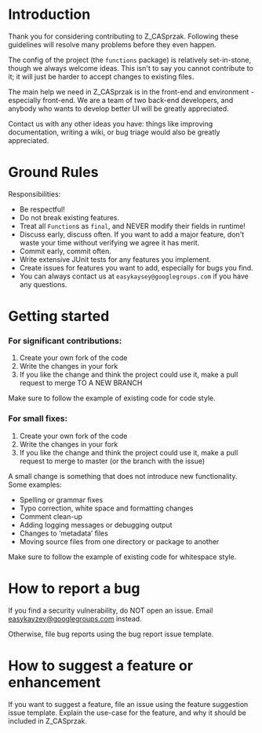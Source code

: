 # Introduction

Thank you for considering contributing to Z_CASprzak. Following these guidelines will resolve many problems before they even happen. 

The config of the project (the `functions` package) is relatively set-in-stone, though we always welcome ideas. This isn't to say you cannot contribute to it; it will just be harder to accept changes to existing files.

The main help we need in Z_CASprzak is in the front-end and environment - especially front-end. We are a team of two back-end developers, and anybody who wants to develop better UI will be greatly appreciated.

Contact us with any other ideas you have: things like improving documentation, writing a wiki, or bug triage would also be greatly appreciated.

# Ground Rules
Responsibilities:
- Be respectful!
- Do not break existing features.
- Treat all `Function`s  as `final`, and NEVER modify their fields in runtime!
- Discuss early, discuss often. If you want to add a major feature, don't waste your time without verifying we agree it has merit.
- Commit early, commit often. 
- Write extensive JUnit tests for any features you implement.
- Create issues for features you want to add, especially for bugs you find.
- You can always contact us at `easykaysey@googlegroups.com` if you have any questions.

# Getting started
### For significant contributions:

1. Create your own fork of the code
2. Write the changes in your fork
3. If you like the change and think the project could use it, make a pull request to merge TO A NEW BRANCH

Make sure to follow the example of existing code for code style.

### For small fixes:

1. Create your own fork of the code
2. Write the changes in your fork
3. If you like the change and think the project could use it, make a pull request to merge to master (or the branch with the issue)

A small change is something that does not introduce new functionality. Some examples:
- Spelling or grammar fixes
- Typo correction, white space and formatting changes
- Comment clean-up
- Adding logging messages or debugging output
- Changes to ‘metadata’ files
- Moving source files from one directory or package to another

Make sure to follow the example of existing code for whitespace style.

# How to report a bug
If you find a security vulnerability, do NOT open an issue. Email easykayzey@googlegroups.com instead.

Otherwise, file bug reports using the bug report issue template.

# How to suggest a feature or enhancement
If you want to suggest a feature, file an issue using the feature suggestion issue template. Explain the use-case for the feature, and why it should be included in Z_CASprzak.

